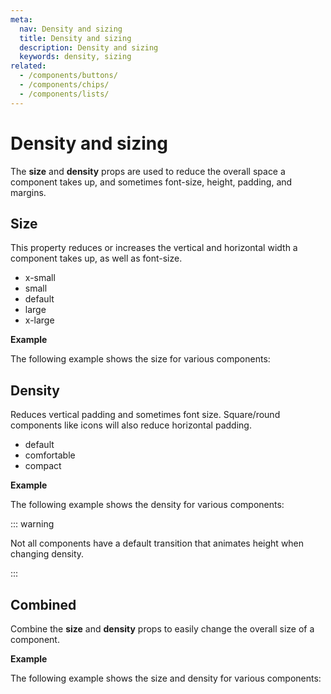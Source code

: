 ```yaml
---
meta:
  nav: Density and sizing
  title: Density and sizing
  description: Density and sizing
  keywords: density, sizing
related:
  - /components/buttons/
  - /components/chips/
  - /components/lists/
---
```


# Density and sizing

The **size** and **density** props are used to reduce the overall space a component takes up, and sometimes font-size, height, padding, and margins.

## Size

This property reduces or increases the vertical and horizontal width a component takes up, as well as font-size.

- x-small
- small
- default
- large
- x-large

**Example**

The following example shows the size for various components:

<example file="concepts/size" preview />

## Density

Reduces vertical padding and sometimes font size. Square/round components like icons will also reduce horizontal padding.

- default
- comfortable
- compact

**Example**

The following example shows the density for various components:

<example file="concepts/density" preview />

::: warning

Not all components have a default transition that animates height when changing density.

:::

## Combined

Combine the **size** and **density** props to easily change the overall size of a component.

**Example**

The following example shows the size and density for various components:

<example file="concepts/density-and-size" preview />
